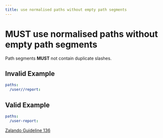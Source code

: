 ```yaml
---
title: use normalised paths without empty path segments
---
```

# **MUST** use normalised paths without empty path segments

Path segments **MUST** not contain duplicate slashes.

## Invalid Example

``` yaml
paths:
  /user//report:
```

## Valid Example

``` yaml
paths:
  /user-report:
```

[Zalando Guideline 136](https://opensource.zalando.com/restful-api-guidelines/#136)
